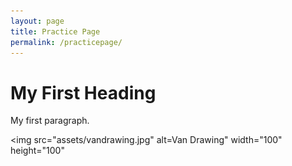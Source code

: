 ```yaml
---
layout: page
title: Practice Page
permalink: /practicepage/
---
```


 <h1>My First Heading</h1>
<p>My first paragraph.</p>

<img src="assets/vandrawing.jpg"
alt=Van Drawing"
width="100"
height="100"
>


